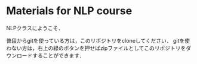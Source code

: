 # Materials for NLP course

NLPクラスにようこそ．

普段からgitを使っている方は，このリポジトリをcloneしてください．
gitを使わない方は，右上の緑のボタンを押せばzipファイルとしてこのリポジトリをダウンロードすることができます．

